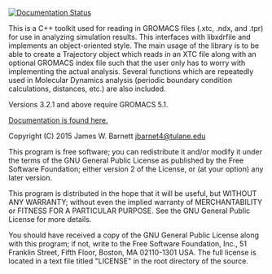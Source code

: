 [![Documentation
Status](https://readthedocs.org/projects/libgmxcpp/badge/?version=master)](https://readthedocs.org/projects/libgmxcpp/?badge=master)

This is a C++ toolkit used for reading in GROMACS files (.xtc, .ndx, and .tpr) for
use in analyzing simulation results. This interfaces with libxdrfile and
implements an object-oriented style. The main usage of the library is to be able
to create a Trajectory object which reads in an XTC file along with an optional
GROMACS index file such that the user only has to worry with implementing the
actual analysis. Several functions which are repeatedly used in Molecular
Dynamics analysis (periodic boundary condition calculations, distances, etc.)
are also included. 

Versions 3.2.1 and above require GROMACS 5.1.

[Documentation is found here.](http://libgmxcpp.readthedocs.org/)

Copyright (C) 2015 James W. Barnett <jbarnet4@tulane.edu>
 
This program is free software; you can redistribute it and/or modify it under
the terms of the GNU General Public License as published by the Free Software
Foundation; either version 2 of the License, or (at your option) any later
version.
 
This program is distributed in the hope that it will be useful, but WITHOUT ANY
WARRANTY; without even the implied warranty of MERCHANTABILITY or FITNESS FOR A
PARTICULAR PURPOSE.  See the GNU General Public License for more details.
 
You should have received a copy of the GNU General Public License along with
this program; if not, write to the Free Software Foundation, Inc., 51
Franklin Street, Fifth Floor, Boston, MA 02110-1301 USA.
The full license is located in a text file titled "LICENSE" in the root
directory of the source.
